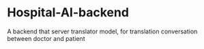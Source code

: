 # Hospital-AI-backend
A backend that server translator model, for translation conversation between doctor and patient
